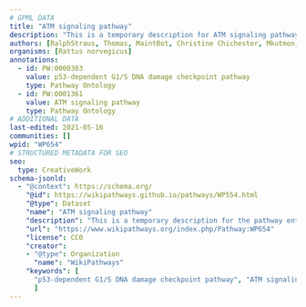 ```yaml
---
# GPML DATA
title: "ATM signaling pathway"
description: "This is a temporary description for ATM signaling pathway"
authors: [RalphStraus, Thomas, MaintBot, Christine Chichester, Mkutmon, Khanspers, Eweitz]
organisms: [Rattus norvegicus]
annotations:
  - id: PW:0000303
    value: p53-dependent G1/S DNA damage checkpoint pathway
    type: Pathway Ontology
  - id: PW:0001361
    value: ATM signaling pathway
    type: Pathway Ontology
# ADDITIONAL DATA
last-edited: 2021-05-16
communities: []
wpid: "WP654"
# STRUCTURED METADATA FOR SEO
seo:
  type: CreativeWork
schema-jsonld:
  - "@context": https://schema.org/
    "@id": https://wikipathways.github.io/pathways/WP554.html
    "@type": Dataset
    "name": "ATM signaling pathway"
    "description": "This is a temporary description for the pathway entitled: ATM signaling pathway"
    "url": "https://www.wikipathways.org/index.php/Pathway:WP654"
    "license": CC0
    "creator":
    - "@type": Organization
      "name": "WikiPathways"
    "keywords": [
      "p53-dependent G1/S DNA damage checkpoint pathway", "ATM signaling pathway",
      ]
---
```

